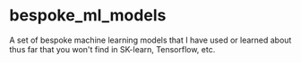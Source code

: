 # bespoke_ml_models
A set of bespoke machine learning models that I have used or learned about thus far that you won't find in SK-learn, Tensorflow, etc.
